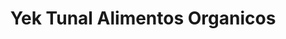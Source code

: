 ---
title: "Yek Tunal Alimentos Organicos"
url: /san-salvador/yek-tunal-alimentos-organicos/
shop: Supermarkt
---
